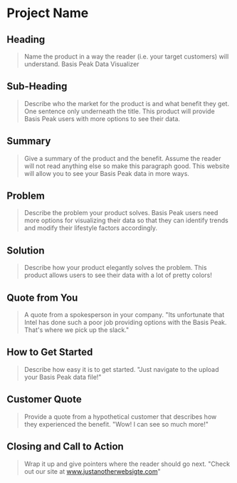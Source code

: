 # Project Name #

<!--
> This material was originally posted [here](http://www.quora.com/What-is-Amazons-approach-to-product-development-and-product-management). It is reproduced here for posterities sake.

There is an approach called "working backwards" that is widely used at Amazon. They work backwards from the customer, rather than starting with an idea for a product and trying to bolt customers onto it. While working backwards can be applied to any specific product decision, using this approach is especially important when developing new products or features.

For new initiatives a product manager typically starts by writing an internal press release announcing the finished product. The target audience for the press release is the new/updated product's customers, which can be retail customers or internal users of a tool or technology. Internal press releases are centered around the customer problem, how current solutions (internal or external) fail, and how the new product will blow away existing solutions.

If the benefits listed don't sound very interesting or exciting to customers, then perhaps they're not (and shouldn't be built). Instead, the product manager should keep iterating on the press release until they've come up with benefits that actually sound like benefits. Iterating on a press release is a lot less expensive than iterating on the product itself (and quicker!).

If the press release is more than a page and a half, it is probably too long. Keep it simple. 3-4 sentences for most paragraphs. Cut out the fat. Don't make it into a spec. You can accompany the press release with a FAQ that answers all of the other business or execution questions so the press release can stay focused on what the customer gets. My rule of thumb is that if the press release is hard to write, then the product is probably going to suck. Keep working at it until the outline for each paragraph flows.

Oh, and I also like to write press-releases in what I call "Oprah-speak" for mainstream consumer products. Imagine you're sitting on Oprah's couch and have just explained the product to her, and then you listen as she explains it to her audience. That's "Oprah-speak", not "Geek-speak".

Once the project moves into development, the press release can be used as a touchstone; a guiding light. The product team can ask themselves, "Are we building what is in the press release?" If they find they're spending time building things that aren't in the press release (overbuilding), they need to ask themselves why. This keeps product development focused on achieving the customer benefits and not building extraneous stuff that takes longer to build, takes resources to maintain, and doesn't provide real customer benefit (at least not enough to warrant inclusion in the press release).
 -->

## Heading ##
  > Name the product in a way the reader (i.e. your target customers) will understand.
  Basis Peak Data Visualizer
## Sub-Heading ##
  > Describe who the market for the product is and what benefit they get. One sentence only underneath the title.
  This product will provide Basis Peak users with more options to see their data.
## Summary ##
  > Give a summary of the product and the benefit. Assume the reader will not read anything else so make this paragraph good.
  This website will allow you to see your Basis Peak data in more ways.
## Problem ##
  > Describe the problem your product solves.
  Basis Peak users need more options for visualizing their data so that they can identify trends and modify their lifestyle factors accordingly.
## Solution ##
  > Describe how your product elegantly solves the problem.
 This product allows users to see their data with a lot of pretty colors! 
## Quote from You ##
  > A quote from a spokesperson in your company.
  "Its unfortunate that Intel has done such a poor job providing options with the Basis Peak. That's where we pick up the slack."
## How to Get Started ##
  > Describe how easy it is to get started.
  "Just navigate to the upload your Basis Peak data file!"
## Customer Quote ##
  > Provide a quote from a hypothetical customer that describes how they experienced the benefit.
  "Wow! I can see so much more!"
## Closing and Call to Action ##
  > Wrap it up and give pointers where the reader should go next.
  "Check out our site at www.justanotherwebsigte.com"
